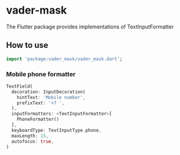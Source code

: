 # vader-mask
The Flutter package provides implementations of TextInputFormatter

## How to use

```dart
import 'package:vader_mask/vader_mask.dart';
```

### Mobile phone formatter

```dart
TextField(
  decoration: InputDecoration(
    hintText: 'Mobile number',
    prefixText: '+7 ',
  ),
  inputFormatters: <TextInputFormatter>[
    PhoneFormatter()
  ],
  keyboardType: TextInputType.phone,
  maxLength: 15,
  autofocus: true,
)
```